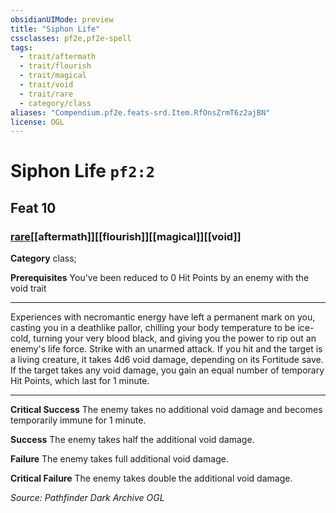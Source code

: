 ```yaml
---
obsidianUIMode: preview
title: "Siphon Life"
cssclasses: pf2e,pf2e-spell
tags:
  - trait/aftermath
  - trait/flourish
  - trait/magical
  - trait/void
  - trait/rare
  - category/class
aliases: "Compendium.pf2e.feats-srd.Item.RfOnsZrmT6z2ajBN"
license: OGL
---
```

# Siphon Life `pf2:2`
## Feat 10
### [rare](rare "Rare Rarity Trait")[[aftermath]][[flourish]][[magical]][[void]]

**Category** class; 



**Prerequisites** You've been reduced to 0 Hit Points by an enemy with the void trait
* * *
Experiences with necromantic energy have left a permanent mark on you, casting you in a deathlike pallor, chilling your body temperature to be ice-cold, turning your very blood black, and giving you the power to rip out an enemy's life force. Strike with an unarmed attack. If you hit and the target is a living creature, it takes 4d6 void damage, depending on its Fortitude save. If the target takes any void damage, you gain an equal number of temporary Hit Points, which last for 1 minute.

* * *

**Critical Success** The enemy takes no additional void damage and becomes temporarily immune for 1 minute.

**Success** The enemy takes half the additional void damage.

**Failure** The enemy takes full additional void damage.

**Critical Failure** The enemy takes double the additional void damage.

*Source: Pathfinder Dark Archive*
*OGL*